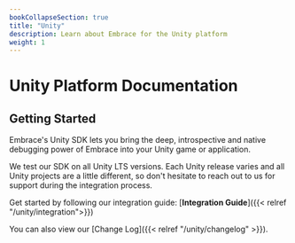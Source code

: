 ```yaml
---
bookCollapseSection: true
title: "Unity"
description: Learn about Embrace for the Unity platform
weight: 1
---
```


# Unity Platform Documentation

## Getting Started

Embrace's Unity SDK lets you bring the deep, introspective and native debugging power of Embrace into your Unity game or application.

We test our SDK on all Unity LTS versions. Each Unity release varies and all Unity projects are a little different, so don't hesitate to reach out to us for support during the integration process.

Get started by following our integration guide:
[**Integration Guide**]({{< relref "/unity/integration">}})

You can also view our [Change Log]({{< relref "/unity/changelog" >}}).
